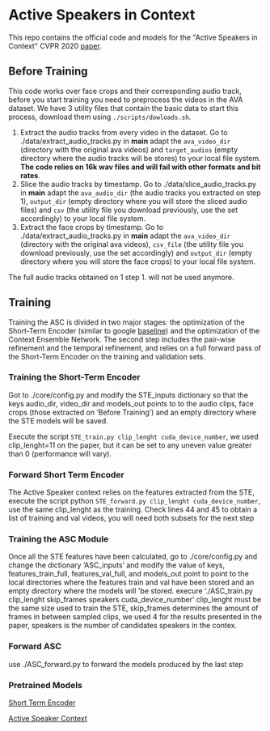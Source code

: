 # Active Speakers in Context
This repo contains the official code and models for the "Active Speakers in Context" CVPR 2020 [paper](https://arxiv.org/pdf/2005.09812.pdf).


## Before Training
This code works over  face crops and their corresponding audio track, before you start training you need to preprocess the videos in the AVA dataset. We have 3 utility files that contain the basic data to start this process, download them using `./scripts/dowloads.sh`.

1. Extract the audio tracks from every video in the dataset. Go to ./data/extract_audio_tracks.py in  __main__ adapt the `ava_video_dir` (directory with the original ava videos) and `target_audios` (empty directory where the audio tracks will be stores) to your local file system. **The code relies on 16k wav files and will fail with other formats and bit rates**.
2. Slice the audio tracks by timestamp. Go to ./data/slice_audio_tracks.py in  __main__ adapt the `ava_audio_dir` (the audio tracks you extracted on step 1), `output_dir` (empty directory where you will store the sliced audio files) and  `csv` (the utility file you download previously, use the set accordingly) to your local file system.
3. Extract the face crops by timestamp. Go to ./data/extract_audio_tracks.py in  __main__ adapt the `ava_video_dir` (directory with the original ava videos), `csv_file` (the utility file you download previously, use the set accordingly) and  `output_dir` (empty directory where you will store the face crops) to your local file system.

The full audio tracks obtained on 1 step 1. will not be used anymore.

## Training
Training the ASC is divided in two major stages: the optimization of the Short-Term Encoder (similar to google [baseline](https://arxiv.org/abs/1901.01342)) and the optimization of the Context Ensemble Network. The second step includes the pair-wise refinement and the temporal refinement, and relies on a full forward pass of the Short-Term Encoder on the training and validation sets.

### Training the Short-Term Encoder
Got to ./core/config.py  and modify the STE_inputs dictionary so that the keys audio_dir, video_dir and models_out points to to the audio clips, face crops (those extracted on ‘Before Training’) and an empty directory where the STE models will be saved.

Execute the script `STE_train.py clip_lenght cuda_device_number`, we used clip_lenght=11 on the paper, but it can be set to any uneven value greater than 0 (performance will vary).

### Forward Short Term Encoder
The Active Speaker context relies on the features extracted from the STE, execute the script python `STE_forward.py clip_lenght cuda_device_number`, use the same clip_lenght as the training. Check lines 44 and 45 to obtain a list of training and val videos, you will need both subsets for the next step

### Training the ASC Module
Once all the STE features have been calculated, go to ./core/config.py and change the dictionary ‘ASC_inputs’ and modify the value of keys, features_train_full, features_val_full, and  models_out point to point to the local directories where the features train and val have been stored and an empty directory where the models will 'be stored.  execure ‘./ASC_train.py clip_lenght skip_frames speakers cuda_device_number’ clip_lenght must be the same size used to train the STE, skip_frames determines the amount of frames in between sampled clips, we used 4 for the results presented in the paper, speakers is the number of candidates speakers in the contex.

### Forward ASC
use ./ASC_forward.py to forward the models produced by the last step


### Pretrained Models
[Short Term Encoder](https://filedn.com/l0kNCNuXuEq70c3iUHsXxJ7/active-speakers-context/STE.pth) 

[Active Speaker Context](https://filedn.com/l0kNCNuXuEq70c3iUHsXxJ7/active-speakers-context/ASC.pth)
